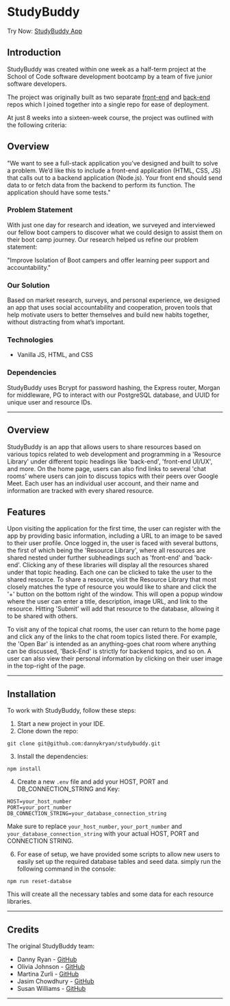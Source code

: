 # StudyBuddy

Try Now: [StudyBuddy App](https://study-buddy-9en0.onrender.com/)

## Introduction

StudyBuddy was created within one week as a half-term project at the School of Code software development bootcamp by a team of five junior software developers. 

The project was originally built as two separate [front-end](https://github.com/SchoolOfCode/bc15-w8-project-front-end-tech-gladiators) and [back-end](https://github.com/SchoolOfCode/bc15-w8-project-back-end-tech-gladiators) repos which I joined together into a single repo for ease of deployment.

At just 8 weeks into a sixteen-week course, the project was outlined with the following criteria:

## Overview
"We want to see a full-stack application you’ve designed and built to solve a problem. We’d like this to include a front-end application (HTML, CSS, JS) that calls out to a backend application (Node.js). Your front end should send data to or fetch data from the backend to perform its function. The application should have some tests."

### Problem Statement
With just one day for research and ideation, we surveyed and interviewed our fellow boot campers to discover what we could design to assist them on their boot camp journey. Our research helped us refine our problem statement:

"Improve Isolation of Boot campers and offer learning peer support and accountability."

### Our Solution

Based on market research, surveys, and personal experience, we designed an app that uses social accountability and cooperation, proven tools that help motivate users to better themselves and build new habits together, without distracting from what’s important.

### Technologies

- Vanilla JS, HTML, and CSS

### Dependencies

StudyBuddy uses Bcrypt for password hashing, the Express router, Morgan for middleware, PG to interact with our PostgreSQL database, and UUID for unique user and resource IDs.

---

## Overview

StudyBuddy is an app that allows users to share resources based on various topics related to web development and programming in a 'Resource Library' under different topic headings like 'back-end', 'front-end UI/UX', and more. On the home page, users can also find links to several 'chat rooms' where users can join to discuss topics with their peers over Google Meet. Each user has an individual user account, and their name and information are tracked with every shared resource.

## Features

Upon visiting the application for the first time, the user can register with the app by providing basic information, including a URL to an image to be saved to their user profile. Once logged in, the user is faced with several buttons, the first of which being the 'Resource Library', where all resources are shared nested under further subheadings such as 'front-end' and 'back-end'. Clicking any of these libraries will display all the resources shared under that topic heading. Each one can be clicked to take the user to the shared resource. To share a resource, visit the Resource Library that most closely matches the type of resource you would like to share and click the '+' button on the bottom right of the window. This will open a popup window where the user can enter a title, description, image URL, and link to the resource. Hitting 'Submit' will add that resource to the database, allowing it to be shared with others.

To visit any of the topical chat rooms, the user can return to the home page and click any of the links to the chat room topics listed there. For example, the 'Open Bar' is intended as an anything-goes chat room where anything can be discussed, 'Back-End' is strictly for backend topics, and so on. A user can also view their personal information by clicking on their user image in the top-right of the page.

---

## Installation

To work with StudyBuddy, follow these steps:

1. Start a new project in your IDE.
2. Clone down the repo:
```
git clone git@github.com:dannykryan/studybuddy.git
```
3. Install the dependencies:
```
npm install
```
4. Create a new `.env` file and add your HOST, PORT and DB_CONNECTION_STRING and Key:
```
HOST=your_host_number
PORT=your_port_number
DB_CONNECTION_STRING=your_database_connection_string   
```
Make sure to replace `your_host_number`, `your_port_number` and `your_database_connection_string` with your actual HOST, PORT and CONNECTION STRING.
   
6. For ease of setup, we have provided some scripts to allow new users to easily set up the required database tables and seed data. simply run the following command in the console:
```
npm run reset-databse  
```
This will create all the necessary tables and some data for each resource libraries.

---

## Credits

The original StudyBuddy team:

- Danny Ryan - [GitHub](https://github.com/dannykryan)
- Olivia Johnson - [GitHub](https://github.com/Livi-96)
- Martina Zurli - [GitHub](https://github.com/LuisValrod)
- Jasim Chowdhury - [GitHub](https://github.com/jasimchowdhury)
- Susan Williams - [GitHub](https://github.com/SusanWi)

--- 

